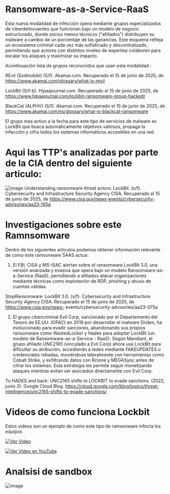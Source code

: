 # Ransomware-as-a-Service-RaaS
Esta nueva modalidad de infección opera mediante grupos especializados de ciberdelincuentes que funcionan bajo un modelo de negocio estructurado, donde socios menos técnicos ("afiliados") distribuyen su malware a cambio de un porcentaje de las ganancias. Este esquema refleja un ecosistema criminal cada vez más sofisticado y descentralizado, permitiendo que actores con distintos niveles de expertise colaboren para escalar los ataques y maximizar su impacto.

Acontinuación lista de grupos reconocidos que usan esta modalidad :

REvil (Sodinokibi)
(S/f). Akamai.com. Recuperado el 15 de junio de 2025, de https://www.akamai.com/glossary/what-is-revil

LockBit
(S/f-b). Hipaajournal.com. Recuperado el 15 de junio de 2025, de https://www.hipaajournal.com/lockbit-ransomware-group-hacked/

BlackCat (ALPHV)
(S/f). Akamai.com. Recuperado el 15 de junio de 2025, de https://www.akamai.com/es/glossary/what-is-blackcat-ransomware

El grupo mas activo a la fecha para este tipo de servicios de malware es LockBit que busca automáticamente objetivos valiosos, propaga la infección y cifra todos los sistemas informáticos accesibles en una red.

# Aqui las TTP's analizadas por parte de la CIA dentro del siguiente articulo:
![image](https://github.com/user-attachments/assets/1a9533de-78fa-4024-acef-b9425ad06522)
Understanding ransomware threat actors: LockBit. (s/f). Cybersecurity and Infrastructure Security Agency CISA. Recuperado el 15 de junio de 2025, de https://www.cisa.gov/news-events/cybersecurity-advisories/aa23-165a

# Investigaciones sobre este Ramnsomware
Dentro de los siguientes articulos podemos obtener información relevante de como este ramsonware SAAS actua:

1. El FBI, CISA y MS-ISAC alertan sobre el ransomware LockBit 3.0, una versión avanzada y evasiva que opera bajo un modelo Ransomware-as-a-Service (RaaS), permitiendo a afiliados atacar organizaciones mediante técnicas como explotación de RDP, phishing y abuso de cuentas válidas.

 StopRansomware: LockBit 3.0. (s/f). Cybersecurity and Infrastructure Security    Agency CISA. Recuperado el 15 de junio de 2025, de https://www.cisa.gov/news-    events/cybersecurity-advisories/aa23-075a

2. El grupo cibercriminal Evil Corp, sancionado por el Departamento del Tesoro de EE.UU. (OFAC) en 2019 por desarrollar el malware Dridex, ha evolucionado para evadir sanciones, abandonando sus propios ransomware como WastedLocker y Hades para adoptar LockBit (un modelo de Ransomware-as-a-Service - RaaS). Según Mandiant, el grupo afiliado UNC2165 (vinculado a Evil Corp) ahora usa LockBit para dificultar su atribución, accediendo a redes mediante FAKEUPDATES o credenciales robadas, moviéndose lateralmente con herramientas como Cobalt Strike, y exfiltrando datos con Rclone y MEGASync antes de cifrar los sistemas. Esta estrategia les permite seguir monetizando ataques mientras evitan ser asociados directamente con Evil Corp.

To HADES and back: UNC2165 shifts to LOCKBIT to evade sanctions. (2022, junio 2). Google Cloud Blog. https://cloud.google.com/blog/topics/threat-intelligence/unc2165-shifts-to-evade-sanctions/

# Videos de como funciona Lockbit

Estos videos son un ejemplo de como este tipo de ramsonware infecta los equipos

 [![Ver Video](https://img.youtube.com/vi/6PEA0nFyc0Q/0.jpg)](https://www.youtube.com/watch?v=6PEA0nFyc0Q)

[![Ver Video en YouTube](https://img.youtube.com/vi/sS6_1r5hxi8/0.jpg)](https://www.youtube.com/watch?v=sS6_1r5hxi8)

# Analsisi de sandbox
![image](https://github.com/user-attachments/assets/0ae59d15-b764-468a-baf4-7d961be116bf)


 




